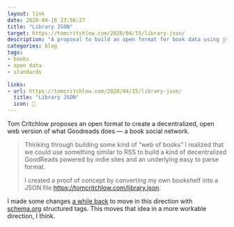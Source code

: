 ```yaml
---
layout: link
date: 2020-04-16 23:56:27
title: "Library JSON"
target: https://tomcritchlow.com/2020/04/15/library-json/
description: "A proposal to build an open format for book data using json."
categories: blog
tags:
- books
- open data
- standards

links:
- url: https://tomcritchlow.com/2020/04/15/library-json/
  title: "Library JSON"
  icon: 📗
---
```


Tom Critchlow proposes an open format to create a decentralized, open web version of what Goodreads does — a book social network.

> Thinking through building some kind of “web of books” I realized that we could use something similar to RSS to build a kind of decentralized GoodReads powered by indie sites and an underlying easy to parse format.
>
> I created a proof of concept by converting my own bookshelf into a JSON file https://tomcritchlow.com/library.json.

I made some changes [a while back](/post/books-and-microdata/ "Books and Microdata") to move in this direction with [schema.org](https://schema.org/ "schema.org") structured tags. This moves that idea in a more workable direction, I think.
